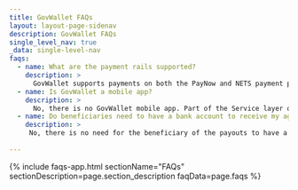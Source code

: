 ```yaml
---
title: GovWallet FAQs
layout: layout-page-sidenav
description: GovWallet FAQs
single_level_nav: true
_data: single-level-nav
faqs:
  - name: What are the payment rails supported? 
    description: >
      GovWallet supports payments on both the PayNow and NETS payment platforms. Public agencies onboarded to GovWallet can select the payment platform(s) to be enabled for their schemes.
  - name: Is GovWallet a mobile app?
    description: >
      No, there is no GovWallet mobile app. Part of the Service layer of the <a href="https://www.developer.tech.gov.sg/singapore-government-tech-stack/" target="_blank">Singapore Government Tech Stack (SGTS)</a>, GovWallet is a backend service module that partners with other government mobile apps like LifeSG to bring payment services to Singaporeans. 
  - name: Do beneficiaries need to have a bank account to receive my agency’s payouts through GovWallet?
    description: >
     No, there is no need for the beneficiary of the payouts to have a bank account. The Government pay-outs are credited into the beneficiary’s GovWallet account and are accessible through the various frontend channels that GovWallet partners with.
     
---
```


{% include faqs-app.html sectionName="FAQs" sectionDescription=page.section_description faqData=page.faqs %}
